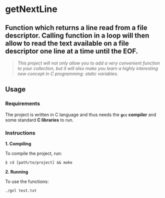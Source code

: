 # getNextLine
## Function which returns a line read from a file descriptor. Calling function in a loop will then allow to read the text available on a file descriptor one line at a time until the EOF.

>_This project will not only allow you to add a very convenient function to your collection, but it will also make you learn a highly interesting new concept in C programming: static variables._


## Usage

### Requirements

The project is written in C language and thus needs the **`gcc` compiler** and some standard **C libraries** to run.

### Instructions

**1. Compiling**

To compile the project, run:

```shell
$ cd [path/to/project] && make
```

**2. Running**

To use the functions:

```shell
./gnl test.txt
```
